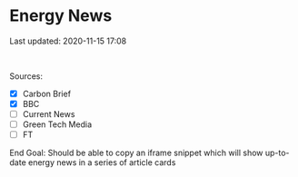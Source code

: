 # Energy News

Last updated: 2020-11-15 17:08

<br>

Sources:
- [x] Carbon Brief
- [x] BBC 
- [ ] Current News
- [ ] Green Tech Media
- [ ] FT

End Goal: Should be able to copy an iframe snippet which will show up-to-date energy news in a series of article cards